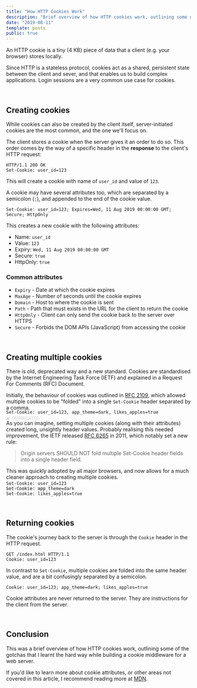 ```yaml
---
title: "How HTTP Cookies Work"
description: "Brief overview of how HTTP cookies work, outlining some of the gotchas that I learnt the hard way while creating a cookie middleware"
date: "2019-08-11"
template: posts
public: true
---
```


An HTTP cookie is a tiny (4 KB) piece of data that a client (e.g. your browser)
stores locally.

Since HTTP is a stateless protocol, cookies act as a shared, persistent state
between the client and sever, and that enables us to build complex applications.
Login sessions are a very common use case for cookies.

<br>

## Creating cookies

While cookies can also be created by the client itself, server-initiated
cookies are the most common, and the one we'll focus on.

The client stores a cookie when the server gives it an order to do so.
This order comes by the way of a specific header in the **response** to the
client's HTTP request:

```http
HTTP/1.1 200 OK
Set-Cookie: user_id=123
```

This will create a cookie with name of `user_id` and value of `123`.

A cookie may have several attributes too, which are separated by a
semicolon (`;`), and appended to the end of the cookie value.

```http
Set-Cookie: user_id=123; Expires=Wed, 11 Aug 2019 00:00:00 GMT; Secure; HttpOnly
```

This creates a new cookie with the following attributes:

* Name: `user_id`
* Value: `123`
* Expiry: `Wed, 11 Aug 2019 00:00:00 GMT`
* Secure: `true`
* HttpOnly: `true`

### Common attributes

* `Expiry` - Date at which the cookie expires
* `MaxAge` - Number of seconds until the cookie expires
* `Domain` - Host to where the cookie is sent
* `Path` - Path that must exists in the URL for the client to return the cookie
* `HttpOnly` - Client can only send the cookie back to the server over HTTPS
* `Secure` - Forbids the DOM APIs (JavaScript) from accessing the cookie

<br>

## Creating multiple cookies

There is old, deprecated way and a new standard. Cookies are standardised by
the Internet Engineering Task Force (IETF) and explained in a Request For
Comments (RFC) Document.

Initially, the behaviour of cookies was outlined in
[RFC 2109](https://tools.ietf.org/html/rfc2109), which allowed multiple cookies
to be "folded" into a single `Set-Cookie` header separated by a comma.

<small style="color:#ccc; margin-bottom:-45px; display:block">❌ &nbsp;DEPRECATED</small>

```http
Set-Cookie: user_id=123, app_theme=dark, likes_apples=true
```

As you can imagine, setting multiple cookies (along with their attributes)
created long, unsightly header values. Probably realising this needed
improvement, the IETF released [RFC 6265](https://tools.ietf.org/html/rfc6265)
in 2011, which notably set a new rule:

> Origin servers SHOULD NOT fold multiple Set-Cookie header fields into a single header field.

This was quickly adopted by all major browsers, and now allows for a much
cleaner approach to creating multiple cookies.

<small style="color:#ccc; margin-bottom:-45px; display:block">✔️ &nbsp;The correct way</small>

```http
Set-Cookie: user_id=123
Set-Cookie: app_theme=dark
Set-Cookie: likes_apples=true
```

<br>

## Returning cookies

The cookie's journey back to the server is through the `Cookie` header in the
HTTP request.

```http
GET /index.html HTTP/1.1
Cookie: user_id=123
```

In contrast to `Set-Cookie`, multiple cookies are folded into the same
header value, and are a bit confusingly separated by a semicolon.

```http
Cookie: user_id=123; app_theme=dark; likes_apples=true
```

Cookie attributes are never returned to the server. They are instructions for
the client from the server.

<br>

## Conclusion

This was a brief overview of how HTTP cookies work, outlining some of the gotchas
that I learnt the hard way while building a cookie middleware for a web server.

If you'd like to learn more about cookie attributes, or other areas not covered
in this article, I recommend reading more at [MDN](https://developer.mozilla.org/en-US/docs/Web/HTTP/Cookies).
